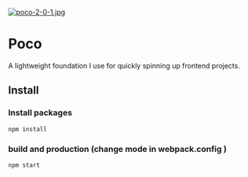 [![poco-2-0-1.jpg](https://i.postimg.cc/4NNyvrbh/poco-2-0-1.jpg)](https://postimg.cc/142ys7d9)

# Poco

A lightweight foundation I use for quickly spinning up frontend projects.

## Install

### Install packages

```
npm install
```

### build and production (change mode in webpack.config )

```
npm start
```
